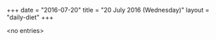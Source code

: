 +++
date = "2016-07-20"
title = "20 July 2016 (Wednesday)"
layout = "daily-diet"
+++

\<no entries\>